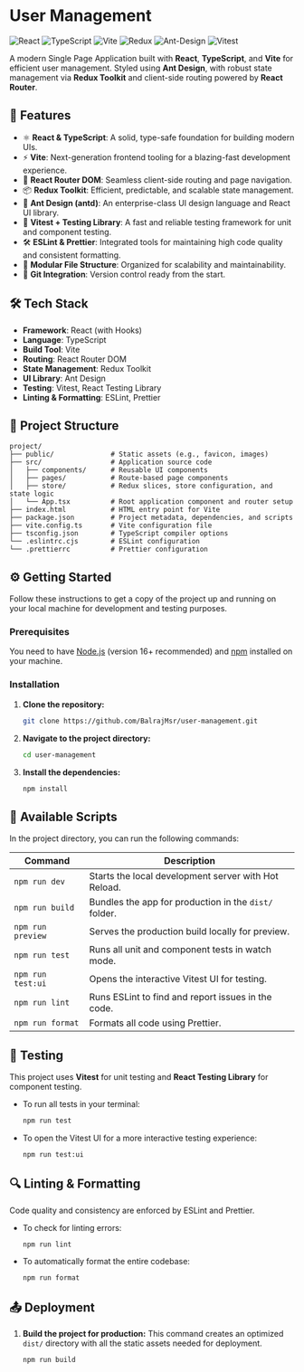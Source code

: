 # User Management

![React](https://img.shields.io/badge/react-%2320232a.svg?style=for-the-badge&logo=react&logoColor=%2361DAFB)
![TypeScript](https://img.shields.io/badge/typescript-%23007ACC.svg?style=for-the-badge&logo=typescript&logoColor=white)
![Vite](https://img.shields.io/badge/vite-%23646CFF.svg?style=for-the-badge&logo=vite&logoColor=white)
![Redux](https://img.shields.io/badge/redux-%23593d88.svg?style=for-the-badge&logo=redux&logoColor=white)
![Ant-Design](https://img.shields.io/badge/-Ant%20Design-%230170FE?style=for-the-badge&logo=ant-design&logoColor=white)
![Vitest](https://img.shields.io/badge/vitest-%236E9F18.svg?style=for-the-badge&logo=vitest&logoColor=white)

A modern Single Page Application built with **React**, **TypeScript**, and **Vite** for efficient user management. Styled using **Ant Design**, with robust state management via **Redux Toolkit** and client-side routing powered by **React Router**.

## 🚀 Features

-   ⚛️ **React & TypeScript**: A solid, type-safe foundation for building modern UIs.
-   ⚡ **Vite**: Next-generation frontend tooling for a blazing-fast development experience.
-   🧭 **React Router DOM**: Seamless client-side routing and page navigation.
-   📦 **Redux Toolkit**: Efficient, predictable, and scalable state management.
-   🎨 **Ant Design (antd)**: An enterprise-class UI design language and React UI library.
-   🧪 **Vitest + Testing Library**: A fast and reliable testing framework for unit and component testing.
-   🛠️ **ESLint & Prettier**: Integrated tools for maintaining high code quality and consistent formatting.
-   📂 **Modular File Structure**: Organized for scalability and maintainability.
-   🔄 **Git Integration**: Version control ready from the start.

## 🛠️ Tech Stack

-   **Framework**: React (with Hooks)
-   **Language**: TypeScript
-   **Build Tool**: Vite
-   **Routing**: React Router DOM
-   **State Management**: Redux Toolkit
-   **UI Library**: Ant Design
-   **Testing**: Vitest, React Testing Library
-   **Linting & Formatting**: ESLint, Prettier

## 📁 Project Structure

```
project/
├── public/              # Static assets (e.g., favicon, images)
├── src/                 # Application source code
│   ├── components/      # Reusable UI components
│   ├── pages/           # Route-based page components
│   ├── store/           # Redux slices, store configuration, and state logic
│   └── App.tsx          # Root application component and router setup
├── index.html           # HTML entry point for Vite
├── package.json         # Project metadata, dependencies, and scripts
├── vite.config.ts       # Vite configuration file
├── tsconfig.json        # TypeScript compiler options
└── .eslintrc.cjs        # ESLint configuration
└── .prettierrc          # Prettier configuration
```

## ⚙️ Getting Started

Follow these instructions to get a copy of the project up and running on your local machine for development and testing purposes.

### Prerequisites

You need to have [Node.js](https://nodejs.org/) (version 16+ recommended) and [npm](https://www.npmjs.com/) installed on your machine.

### Installation

1.  **Clone the repository:**
    ```bash
    git clone https://github.com/BalrajMsr/user-management.git
    ```
2.  **Navigate to the project directory:**
    ```bash
    cd user-management
    ```
3.  **Install the dependencies:**
    ```bash
    npm install
    ```

## 📜 Available Scripts

In the project directory, you can run the following commands:

| Command         | Description                                        |
| --------------- | -------------------------------------------------- |
| `npm run dev`   | Starts the local development server with Hot Reload. |
| `npm run build` | Bundles the app for production in the `dist/` folder.  |
| `npm run preview`| Serves the production build locally for preview.   |
| `npm run test`    | Runs all unit and component tests in watch mode.   |
| `npm run test:ui` | Opens the interactive Vitest UI for testing.       |
| `npm run lint`    | Runs ESLint to find and report issues in the code. |
| `npm run format`  | Formats all code using Prettier.                   |

## 🧪 Testing

This project uses **Vitest** for unit testing and **React Testing Library** for component testing.

-   To run all tests in your terminal:
    ```bash
    npm run test
    ```
-   To open the Vitest UI for a more interactive testing experience:
    ```bash
    npm run test:ui
    ```

## 🔍 Linting & Formatting

Code quality and consistency are enforced by ESLint and Prettier.

-   To check for linting errors:
    ```bash
    npm run lint
    ```
-   To automatically format the entire codebase:
    ```bash
    npm run format
    ```

## 📤 Deployment

1.  **Build the project for production:**
    This command creates an optimized `dist/` directory with all the static assets needed for deployment.
    ```bash
    npm run build
    ```